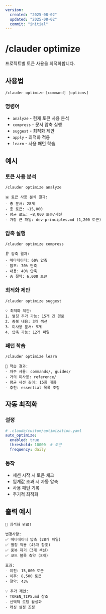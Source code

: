 ```yaml
---
version:
  created: "2025-08-02"
  updated: "2025-08-02"
  commit: "initial"
---
```


# /clauder optimize

프로젝트별 토큰 사용을 최적화합니다.

## 사용법

```
/clauder optimize [command] [options]
```

### 명령어
- `analyze` - 현재 토큰 사용 분석
- `compress` - 문서 압축 실행
- `suggest` - 최적화 제안
- `apply` - 최적화 적용
- `learn` - 사용 패턴 학습

## 예시

### 토큰 사용 분석
```
/clauder optimize analyze

📊 토큰 사용 분석 결과:
- 총 문서: 28개
- 총 토큰: ~15,000
- 평균 로드: ~8,000 토큰/세션
- 가장 큰 파일: dev-principles.md (1,200 토큰)
```

### 압축 실행
```
/clauder optimize compress

🗜️ 압축 결과:
- 메타데이터: 60% 압축
- 참조: 70% 단축
- 내용: 40% 압축
- 총 절약: 6,000 토큰
```

### 최적화 제안
```
/clauder optimize suggest

💡 최적화 제안:
1. 별칭 추가 가능: 15개 긴 경로
2. 중복 내용: 3개 섹션
3. 미사용 문서: 5개
4. 압축 가능: 12개 파일
```

### 패턴 학습
```
/clauder optimize learn

🧠 학습 결과:
- 자주 사용: commands/, guides/
- 거의 미사용: reference/
- 평균 세션 길이: 15회 대화
- 추천: essential 목록 조정
```

## 자동 최적화

### 설정
```yaml
# .claude/custom/optimization.yaml
auto_optimize:
  enabled: true
  threshold: 10000  # 토큰
  frequency: daily
```

### 동작
- 세션 시작 시 토큰 체크
- 임계값 초과 시 자동 압축
- 사용 패턴 기록
- 주기적 최적화

## 출력 예시

```
🎯 최적화 완료!

변경사항:
✅ 메타데이터 압축 (28개 파일)
✅ 별칭 적용 (45개 참조)
✅ 중복 제거 (3개 섹션)
✅ 코드 블록 축약 (8개)

효과:
- 이전: 15,000 토큰
- 이후: 8,500 토큰
- 절약: 43%

💡 추가 제안:
- TOKEN_TIPS.md 참조
- 선택적 로딩 활성화
- 캐싱 설정 조정
```